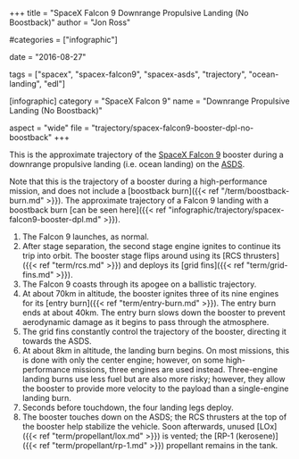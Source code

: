 +++
title = "SpaceX Falcon 9 Downrange Propulsive Landing (No Boostback)"
author = "Jon Ross"

#categories = ["infographic"]

date = "2016-08-27"

tags = ["spacex", "spacex-falcon9", "spacex-asds", "trajectory", "ocean-landing", "edl"]

[infographic]
category = "SpaceX Falcon 9"
name = "Downrange Propulsive Landing (No Boostback)"

aspect = "wide"
file = "trajectory/spacex-falcon9-booster-dpl-no-boostback"
+++

This is the approximate trajectory of the
[SpaceX Falcon 9](/tags/spacex-falcon9) booster during a downrange
propulsive landing (i.e. ocean landing) on the
[ASDS](/tags/spacex-asds).

Note that this is the trajectory of a booster during a
high-performance mission, and does not include a [boostback burn]({{<
ref "/term/boostback-burn.md" >}}). The approximate trajectory of a
Falcon 9 landing with a boostback burn [can be seen here]({{< ref
"infographic/trajectory/spacex-falcon9-booster-dpl.md" >}}).

<!--more-->

1. The Falcon 9 launches, as normal.
2. After stage separation, the second stage engine ignites to continue
   its trip into orbit. The booster stage flips around using its
   [RCS thrusters]({{< ref "term/rcs.md" >}}) and deploys its [grid fins]({{< ref "term/grid-fins.md" >}}).
3. The Falcon 9 coasts through its apogee on a ballistic trajectory.
4. At about 70km in altitude, the booster ignites three of its nine
   engines for its [entry burn]({{< ref "term/entry-burn.md" >}}). The
   entry burn ends at about 40km. The entry burn slows down the
   booster to prevent aerodynamic damage as it begins to pass through
   the atmosphere.
5. The grid fins constantly control the trajectory of the booster,
   directing it towards the ASDS.
6. At about 8km in altitude, the landing burn begins. On most
   missions, this is done with only the center engine; however, on
   some high-performance missions, three engines are used
   instead. Three-engine landing burns use less fuel but are also more
   risky; however, they allow the booster to provide more velocity to
   the payload than a single-engine landing burn.
7. Seconds before touchdown, the four landing legs deploy.
8. The booster touches down on the ASDS; the RCS thrusters at the top
   of the booster help stabilize the vehicle. Soon afterwards, unused
   [LOx]({{< ref "term/propellant/lox.md" >}}) is vented; the [RP-1 (kerosene)]({{< ref
   "term/propellant/rp-1.md" >}}) propellant remains in the tank.
